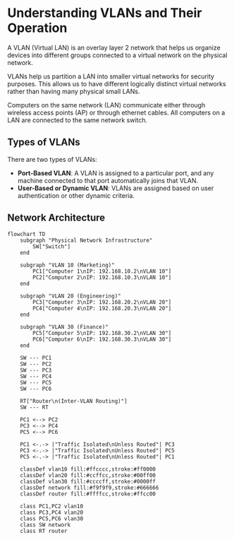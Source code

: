 # Understanding VLANs and Their Operation

A VLAN (Virtual LAN) is an overlay layer 2 network that helps us organize devices
into different groups connected to a virtual network on the physical network.

VLANs help us partition a LAN into smaller virtual networks for security
purposes. This allows us to have different logically distinct virtual networks
rather than having many physical small LANs.

Computers on the same network (LAN) communicate either through wireless access
points (AP) or through ethernet cables. All computers on a LAN are connected to
the same network switch.

## Types of VLANs

There are two types of VLANs:

- **Port-Based VLAN**: A VLAN is assigned to a particular port, and any machine
  connected to that port automatically joins that VLAN.
- **User-Based or Dynamic VLAN**: VLANs are assigned based on user
  authentication or other dynamic criteria.

## Network Architecture

```mermaid
flowchart TD
    subgraph "Physical Network Infrastructure"
        SW["Switch"]
    end

    subgraph "VLAN 10 (Marketing)"
        PC1["Computer 1\nIP: 192.168.10.2\nVLAN 10"]
        PC2["Computer 2\nIP: 192.168.10.3\nVLAN 10"]
    end

    subgraph "VLAN 20 (Engineering)"
        PC3["Computer 3\nIP: 192.168.20.2\nVLAN 20"]
        PC4["Computer 4\nIP: 192.168.20.3\nVLAN 20"]
    end

    subgraph "VLAN 30 (Finance)"
        PC5["Computer 5\nIP: 192.168.30.2\nVLAN 30"]
        PC6["Computer 6\nIP: 192.168.30.3\nVLAN 30"]
    end

    SW --- PC1
    SW --- PC2
    SW --- PC3
    SW --- PC4
    SW --- PC5
    SW --- PC6

    RT["Router\n(Inter-VLAN Routing)"]
    SW --- RT

    PC1 <--> PC2
    PC3 <--> PC4
    PC5 <--> PC6

    PC1 <-.-> |"Traffic Isolated\nUnless Routed"| PC3
    PC3 <-.-> |"Traffic Isolated\nUnless Routed"| PC5
    PC5 <-.-> |"Traffic Isolated\nUnless Routed"| PC1

    classDef vlan10 fill:#ffcccc,stroke:#ff0000
    classDef vlan20 fill:#ccffcc,stroke:#00ff00
    classDef vlan30 fill:#ccccff,stroke:#0000ff
    classDef network fill:#f9f9f9,stroke:#666666
    classDef router fill:#ffffcc,stroke:#ffcc00

    class PC1,PC2 vlan10
    class PC3,PC4 vlan20
    class PC5,PC6 vlan30
    class SW network
    class RT router
```
